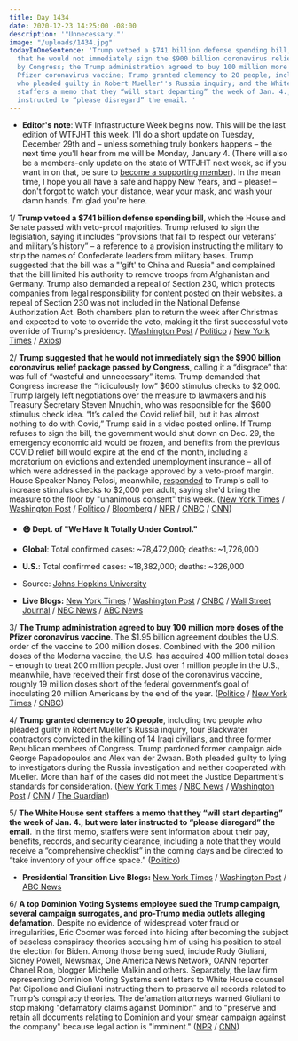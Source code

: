 ```yaml
---
title: Day 1434
date: 2020-12-23 14:25:00 -08:00
description: '"Unnecessary."'
image: "/uploads/1434.jpg"
todayInOneSentence: 'Trump vetoed a $741 billion defense spending bill; Trump suggested
  that he would not immediately sign the $900 billion coronavirus relief package passed
  by Congress; the Trump administration agreed to buy 100 million more doses of the
  Pfizer coronavirus vaccine; Trump granted clemency to 20 people, including two people
  who pleaded guilty in Robert Mueller''s Russia inquiry; and the White House sent
  staffers a memo that they “will start departing” the week of Jan. 4., but were later
  instructed to “please disregard” the email. '
---
```


* **Editor's note**: WTF Infrastructure Week begins now. This will be the last edition of WTFJHT this week. I'll do a short update on Tuesday, December 29th and – unless something truly bonkers happens – the next time you'll hear from me will be Monday, January 4. (There will also be a members-only update on the state of WTFJHT next week, so if you want in on that, be sure to [become a supporting member](https://whatthefuckjusthappenedtoday.com/membership/)). In the mean time, I hope you all have a safe and happy New Years, and – please! – don't forgot to watch your distance, wear your mask, and wash your damn hands. I'm glad you're here.

1/ **Trump vetoed a $741 billion defense spending bill**, which the House and Senate passed with veto-proof majorities. Trump refused to sign the legislation, saying it includes “provisions that fail to respect our veterans’ and military’s history” – a reference to a provision instructing the military to strip the names of Confederate leaders from military bases.  Trump suggested that the bill was a "'gift' to China and Russia" and complained that the bill limited his authority to remove troops from Afghanistan and Germany. Trump also demanded a repeal of Section 230, which protects companies from legal responsibility for content posted on their websites. a repeal of Section 230 was not included in the National Defense Authorization Act. Both chambers plan to return the week after Christmas and expected to vote to override the veto, making it the first successful veto override of Trump's presidency. ([Washington Post](https://www.washingtonpost.com/national-security/trump-vetoes-defense-bill-ndaa/2020/12/23/ceedffaa-407f-11eb-8db8-395dedaaa036_story.html) / [Politico](https://www.politico.com/news/2020/12/23/trump-ndaa-veto-defense-bill-450286) / [New York Times](https://www.nytimes.com/2020/12/23/us/politics/trump-veto-defense-spending-bill.html) / [Axios](https://www.axios.com/trump-vetoes-defense-bill-ndaa-0efb8628-81ad-4dcc-9bec-3d0b79988dd8.html))

2/ **Trump suggested that he would not immediately sign the $900 billion coronavirus relief package passed by Congress**, calling it a “disgrace” that was full of “wasteful and unnecessary” items. Trump demanded that Congress increase the “ridiculously low” $600 stimulus checks to $2,000. Trump largely left negotiations over the measure to lawmakers and his Treasury Secretary Steven Mnuchin, who was responsible for the $600 stimulus check idea. “It’s called the Covid relief bill, but it has almost nothing to do with Covid,” Trump said in a video posted online. If Trump refuses to sign the bill, the government would shut down on Dec. 29, the emergency economic aid would be frozen, and benefits from the previous COVID relief bill would expire at the end of the month, including a moratorium on evictions and extended unemployment insurance – all of which were addressed in the package approved by a veto-proof margin. House Speaker Nancy Pelosi, meanwhile,  [responded](https://www.axios.com/pelosi-trump-congress-increase-stimulus-payments-63b3fa5c-a378-492a-ae43-f555064d5aa1.html) to Trump's call to increase stimulus checks to $2,000 per adult, saying she'd bring the measure to the floor by "unanimous consent" this week. ([New York Times](https://www.nytimes.com/2020/12/22/us/politics/trump-coronavirus-bill.html) / [Washington Post](https://www.washingtonpost.com/business/2020/12/22/trump-stimulus-video-bill/) / [Politico](https://www.politico.com/news/2020/12/22/trump-covid-stimulus-bill-450204) / [Bloomberg](https://www.bloomberg.com/news/articles/2020-12-23/trump-indicates-he-might-not-sign-congress-virus-relief-package?sref=MIBMEEoj) / [NPR](https://www.npr.org/2020/12/23/949578495/whats-at-stake-with-trumps-threat-covid-relief-and-a-government-shutdown) / [CNBC](https://www.cnbc.com/2020/12/22/trump-demands-congress-raise-second-stimulus-check-from-600-to-2000-under-new-covid-relief-bill.html) / [CNN](https://www.cnn.com/2020/12/22/politics/trump-coronavirus-relief-bill/index.html))

* #### 😷 Dept. of "We Have It Totally Under Control."

* **Global**: Total confirmed cases: \~78,472,000; deaths: \~1,726,000

* **U.S.**: Total confirmed cases: \~18,382,000; deaths: \~326,000

* Source: [Johns Hopkins University](https://coronavirus.jhu.edu/map.html)

* **Live Blogs:** [New York Times](https://www.nytimes.com/live/2020/12/23/world/covid-updates-coronavirus/) / [Washington Post](https://www.washingtonpost.com/nation/2020/12/23/coronavirus-covid-live-updates-us/) / [CNBC](https://www.cnbc.com/2020/12/23/covid-live-updates.html) / [Wall Street Journal](https://www.wsj.com/livecoverage/latest-updates/covid?mod=hp_theme_coronavirus-ribbon) / [NBC News](https://www.nbcnews.com/news/us-news/live-blog/2020-12-23-covid-live-updates-vaccine-news-n1252198) / [ABC News](https://abcnews.go.com/Health/coronavirus/live-updates/California-governor-quarantine-covid/?id=74837900)

3/ **The Trump administration agreed to buy 100 million more doses of the Pfizer coronavirus vaccine**. The $1.95 billion agreement doubles the U.S. order of the vaccine to 200 million doses. Combined with the 200 million doses of the Moderna vaccine, the U.S. has acquired 400 million total doses – enough to treat 200 million people. Just over 1 million people in the U.S., meanwhile, have received their first dose of the coronavirus vaccine, roughly 19 million doses short of the federal government’s goal of inoculating 20 million Americans by the end of the year. ([Politico](https://www.politico.com/news/2020/12/23/pfizer-biontech-supply-coronavirus-vaccine-450216) / [New York Times](https://www.nytimes.com/2020/12/22/us/politics/pfizer-vaccine-doses.html) / [CNBC](https://www.cnbc.com/2020/12/23/covid-vaccine-us-has-vaccinated-1-million-people-out-of-goal-of-20-million-for-december.html))

4/ **Trump granted clemency to 20 people**, including two people who pleaded guilty in Robert Mueller's Russia inquiry, four Blackwater contractors convicted in the killing of 14 Iraqi civilians, and three former Republican members of Congress. Trump pardoned former campaign aide George Papadopoulos and Alex van der Zwaan. Both pleaded guilty to lying to investigators during the Russia investigation and neither cooperated with Mueller. More than half of the cases did not meet the Justice Department's standards for consideration. ([New York Times](https://www.nytimes.com/2020/12/22/us/politics/trump-pardons.html) / [NBC News](https://www.nbcnews.com/politics/white-house/trump-pardons-george-papadopoulos-ex-gop-congressmen-n1252167) / [Washington Post](https://www.washingtonpost.com/politics/george-papadopoulos-trump-pardon/2020/12/22/822f038e-30f4-11eb-96c2-aac3f162215d_story.html) / [CNN](https://www.cnn.com/2020/12/22/politics/trump-pardons/index.html) / [The Guardian](https://www.theguardian.com/world/2020/dec/23/trump-pardons-blackwater-contractors-jailed-for-massacre-of-iraq-civilians))

5/ **The White House sent staffers a memo that they “will start departing” the week of Jan. 4., but were later instructed to “please disregard” the email**. In the first memo, staffers were sent information about their pay, benefits, records, and security clearance, including a note that they would receive a “comprehensive checklist” in the coming days and be directed to “take inventory of your office space.” ([Politico](https://www.politico.com/news/2020/12/23/trump-administration-departure-instructions-450224))

* **Presidential Transition Live Blogs:**  [New York Times](https://www.nytimes.com/live/2020/12/23/us/joe-biden-trump/) / [Washington Post](https://www.washingtonpost.com/politics/2020/12/23/joe-biden-trump-transition-live-updates/) / [ABC News](https://abcnews.go.com/Politics/live-updates/2020-election-results-transition/?id=74840775)

6/ **A top Dominion Voting Systems employee sued the Trump campaign, several campaign surrogates, and pro-Trump media outlets alleging defamation**. Despite no evidence of widespread voter fraud or irregularities, Eric Coomer was forced into hiding after becoming the subject of baseless conspiracy theories accusing him of using his position to steal the election for Biden. Among those being sued, include Rudy Giuliani, Sidney Powell, Newsmax, One America News Network, OANN reporter Chanel Rion, blogger Michelle Malkin and others. Separately, the law firm representing Dominion Voting Systems sent letters to White House counsel Pat Cipollone and Giuliani instructing them to preserve all records related to Trump's conspiracy theories. The defamation attorneys warned Giuliani to stop making "defamatory claims against Dominion" and to "preserve and retain all documents relating to Dominion and your smear campaign against the company" because legal action is "imminent." ([NPR](https://www.npr.org/2020/12/22/949294173/dominion-voting-systems-employee-sues-trump-campaign-and-allies-for-defamation) / [CNN](https://www.cnn.com/2020/12/23/politics/dominion-voting-trump-campaign-lawsuit-imminent/))